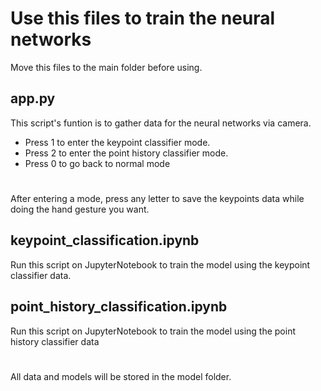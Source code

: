 # Use this files to train the neural networks
Move this files to the main folder before using.
## app.py
This script's funtion is to gather data for the neural networks via camera. 
* Press 1 to enter the keypoint classifier mode.
* Press 2 to enter the point history classifier mode.
* Press 0 to go back to normal mode
#
After entering a mode, press any letter to save the keypoints data while doing the hand gesture you want.
## keypoint_classification.ipynb
Run this script on JupyterNotebook to train the model using the keypoint classifier data.
## point_history_classification.ipynb
Run this script on JupyterNotebook to train the model using the point history classifier data
#
All data and models will be stored in the model folder.
